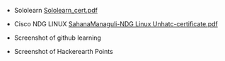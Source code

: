 * Sololearn 
[Sololearn_cert.pdf](https://github.com/SahanaManaguli/M1_ProjectGoal_App/files/8010108/Sololearn_cert.pdf)


* Cisco NDG LINUX 
[SahanaManaguli-NDG Linux Unhatc-certificate.pdf](https://github.com/SahanaManaguli/M1_ProjectGoal_App/files/8010118/SahanaManaguli-NDG.Linux.Unhatc-certificate.pdf)

* Screenshot of github learning
* Screenshot of Hackerearth Points

